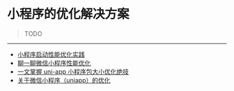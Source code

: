 # 小程序的优化解决方案

> TODO

---

- [小程序启动性能优化实践](https://juejin.cn/post/7107149656487886856)
- [聊一聊微信小程序性能优化](https://cloud.tencent.com/developer/article/2016606)
- [一文掌握 uni-app 小程序包大小优化绝技](https://developers.weixin.qq.com/community/develop/article/doc/0000e000b3ce30cd8d41bef7866813)
- [关于微信小程序（uniapp）的优化](https://blog.csdn.net/Rocky_Time/article/details/135657904)
